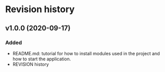 Revision history
================

v1.0.0 (2020-09-17)
-------------------

### Added

* README.md: tutorial for how to install modules used in the project and how to start the application. 
* REVISION history